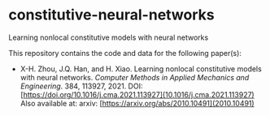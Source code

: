 # constitutive-neural-networks
Learning nonlocal constitutive models with neural networks


This repository contains the code and data for the following paper(s):

*   X-H. Zhou, J.Q. Han, and H. Xiao. Learning nonlocal constitutive models with neural networks. *Computer Methods in Applied Mechanics and Engineering*. 384, 113927, 2021. DOI: [https://doi.org/10.1016/j.cma.2021.113927](10.1016/j.cma.2021.113927) Also available at: arxiv: [https://arxiv.org/abs/2010.10491](2010.10491)


